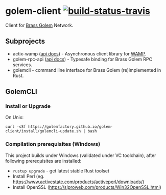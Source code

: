 # golem-client [![build-status-travis]][travis] 

[build-status-travis]: https://travis-ci.org/golemfactory/golem-client.svg?branch=master
[travis]: https://travis-ci.org/golemfactory/golem-client

Client for [Brass Golem](https://github.com/golemfactory/golem) Network.

## Subprojects

* actix-wamp ([api docs](
https://golemfactory.github.io/golem-client/latest/actix_wamp/index.html
)) - Asynchronous client library for [WAMP](https://wamp-proto.org/). 
* golem-rpc-api ([api docs](
https://golemfactory.github.io/golem-client/latest/golem_rpc_api/index.html
)) - Typesafe binding for Brass Golem RPC services. 
* golemcli - command line interface for Brass Golem (re)implemented in Rust.

## GolemCLI

### Install or Upgrade

On Unix:

```
curl -sSf https://golemfactory.github.io/golem-client/install/golemcli-update.sh | bash
```


### Compilation prerequisites (Windows)

This project builds under Windows (validated under VC toolchain), after following prerequisites are installed:

* `rustup upgrade` - get latest stable Rust toolset
* Install Perl (eg. https://www.activestate.com/products/activeperl/downloads/)
* Install OpenSSL (https://slproweb.com/products/Win32OpenSSL.html)
